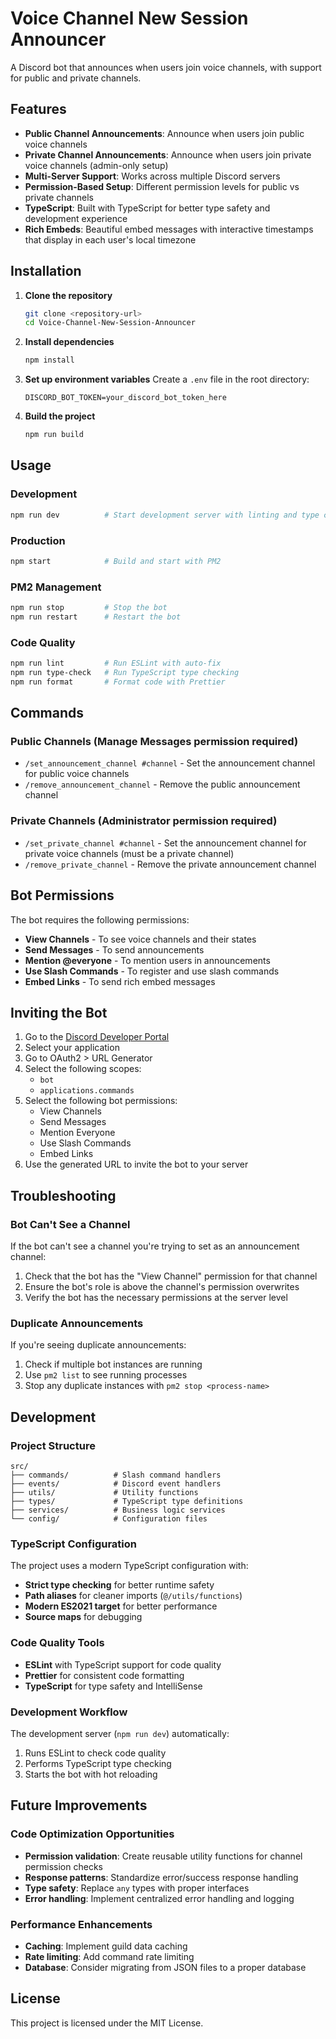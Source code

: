 # Voice Channel New Session Announcer

A Discord bot that announces when users join voice channels, with support for public and private channels.

## Features

- **Public Channel Announcements**: Announce when users join public voice channels
- **Private Channel Announcements**: Announce when users join private voice channels (admin-only setup)
- **Multi-Server Support**: Works across multiple Discord servers
- **Permission-Based Setup**: Different permission levels for public vs private channels
- **TypeScript**: Built with TypeScript for better type safety and development experience
- **Rich Embeds**: Beautiful embed messages with interactive timestamps that display in each user's local timezone

## Installation

1. **Clone the repository**
   ```bash
   git clone <repository-url>
   cd Voice-Channel-New-Session-Announcer
   ```

2. **Install dependencies**
   ```bash
   npm install
   ```

3. **Set up environment variables**
   Create a `.env` file in the root directory:
   ```env
   DISCORD_BOT_TOKEN=your_discord_bot_token_here
   ```

4. **Build the project**
   ```bash
   npm run build
   ```

## Usage

### Development
```bash
npm run dev          # Start development server with linting and type checking
```

### Production
```bash
npm start            # Build and start with PM2
```

### PM2 Management
```bash
npm run stop         # Stop the bot
npm run restart      # Restart the bot
```

### Code Quality
```bash
npm run lint         # Run ESLint with auto-fix
npm run type-check   # Run TypeScript type checking
npm run format       # Format code with Prettier
```

## Commands

### Public Channels (Manage Messages permission required)
- `/set_announcement_channel #channel` - Set the announcement channel for public voice channels
- `/remove_announcement_channel` - Remove the public announcement channel

### Private Channels (Administrator permission required)
- `/set_private_channel #channel` - Set the announcement channel for private voice channels (must be a private channel)
- `/remove_private_channel` - Remove the private announcement channel

## Bot Permissions

The bot requires the following permissions:
- **View Channels** - To see voice channels and their states
- **Send Messages** - To send announcements
- **Mention @everyone** - To mention users in announcements
- **Use Slash Commands** - To register and use slash commands
- **Embed Links** - To send rich embed messages

## Inviting the Bot

1. Go to the [Discord Developer Portal](https://discord.com/developers/applications)
2. Select your application
3. Go to OAuth2 > URL Generator
4. Select the following scopes:
   - `bot`
   - `applications.commands`
5. Select the following bot permissions:
   - View Channels
   - Send Messages
   - Mention Everyone
   - Use Slash Commands
   - Embed Links
6. Use the generated URL to invite the bot to your server

## Troubleshooting

### Bot Can't See a Channel
If the bot can't see a channel you're trying to set as an announcement channel:
1. Check that the bot has the "View Channel" permission for that channel
2. Ensure the bot's role is above the channel's permission overwrites
3. Verify the bot has the necessary permissions at the server level

### Duplicate Announcements
If you're seeing duplicate announcements:
1. Check if multiple bot instances are running
2. Use `pm2 list` to see running processes
3. Stop any duplicate instances with `pm2 stop <process-name>`

## Development

### Project Structure
```
src/
├── commands/          # Slash command handlers
├── events/            # Discord event handlers
├── utils/             # Utility functions
├── types/             # TypeScript type definitions
├── services/          # Business logic services
└── config/            # Configuration files
```

### TypeScript Configuration
The project uses a modern TypeScript configuration with:
- **Strict type checking** for better runtime safety
- **Path aliases** for cleaner imports (`@/utils/functions`)
- **Modern ES2021 target** for better performance
- **Source maps** for debugging

### Code Quality Tools
- **ESLint** with TypeScript support for code quality
- **Prettier** for consistent code formatting
- **TypeScript** for type safety and IntelliSense

### Development Workflow
The development server (`npm run dev`) automatically:
1. Runs ESLint to check code quality
2. Performs TypeScript type checking
3. Starts the bot with hot reloading

## Future Improvements

### Code Optimization Opportunities
- **Permission validation**: Create reusable utility functions for channel permission checks
- **Response patterns**: Standardize error/success response handling
- **Type safety**: Replace `any` types with proper interfaces
- **Error handling**: Implement centralized error handling and logging

### Performance Enhancements
- **Caching**: Implement guild data caching
- **Rate limiting**: Add command rate limiting
- **Database**: Consider migrating from JSON files to a proper database

## License

This project is licensed under the MIT License.
